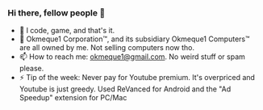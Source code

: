 ### Hi there, fellow people 👋

- 🔭 I code, game, and that's it.
- 🌱 Okmeque1 Corporation™, and its subsidiary Okmeque1 Computers™ are all owned by me. Not selling computers now tho.
- 📫 How to reach me: okmeque1@gmail.com. No weird stuff or spam please.
- ⚡ Tip of the week: Never pay for Youtube premium. It's overpriced and Youtube is just greedy. Used ReVanced for Android and the "Ad Speedup" extension for PC/Mac


